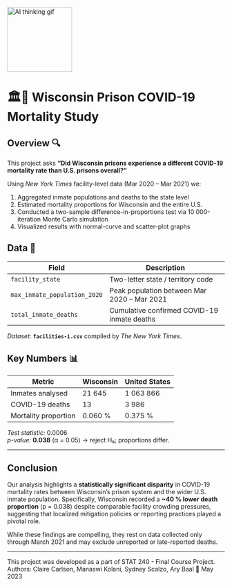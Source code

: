 <img src="https://media0.giphy.com/media/v1.Y2lkPTc5MGI3NjExN203bno5dTVwZGZ5N3F6NnNoOThmZ3hkamZqMjJqOG52b2pnY3U5NSZlcD12MV9pbnRlcm5hbF9naWZfYnlfaWQmY3Q9Zw/Qu1fT51CG14ksIkASL/giphy.gif" width="150" alt="AI thinking gif" />

# 🏛️🦠 Wisconsin Prison COVID-19 Mortality Study 

## Overview 🔍  
This project asks **“Did Wisconsin prisons experience a different COVID-19 mortality rate than U.S. prisons overall?”**  

Using *New York Times* facility-level data (Mar 2020 – Mar 2021) we:  
1. Aggregated inmate populations and deaths to the state level  
2. Estimated mortality proportions for Wisconsin and the entire U.S.  
3. Conducted a two-sample difference-in-proportions test via 10 000-iteration Monte Carlo simulation  
4. Visualized results with normal-curve and scatter-plot graphs 

## Data 💾  
| Field | Description |
|-------|-------------|
| `facility_state` | Two-letter state / territory code |
| `max_inmate_population_2020` | Peak population between Mar 2020 – Mar 2021 |
| `total_inmate_deaths` | Cumulative confirmed COVID-19 inmate deaths |

*Dataset:* **`facilities-1.csv`** compiled by *The New York Times*.

## Key Numbers 📊  
| Metric | Wisconsin | United States |
|--------|-----------|---------------|
| Inmates analysed | 21 645 | 1 063 866 |
| COVID-19 deaths | 13 | 3 986 |
| Mortality proportion | 0.060 % | 0.375 % |

*Test statistic:* 0.0006  
*p-value:* **0.038** (α = 0.05) → reject H₀; proportions differ.  

---  

## Conclusion 

Our analysis highlights a **statistically significant disparity** in COVID-19 mortality rates between Wisconsin’s prison system and the wider U.S. inmate population. Specifically, Wisconsin recorded a **~40 % lower death proportion** (p = 0.038) despite comparable facility crowding pressures, suggesting that localized mitigation policies or reporting practices played a pivotal role.

While these findings are compelling, they rest on data collected only through March 2021 and may exclude unreported or late-reported deaths. 

---

This project was developed as a part of STAT 240 - Final Course Project.
Authors: Claire Carlson, Manaswi Kolani, Sydney Scalzo, Ary Baal
📅 May 2023

